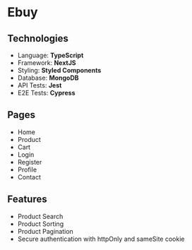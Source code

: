 # Ebuy

## Technologies

- Language: **TypeScript**
- Framework: **NextJS**
- Styling: **Styled Components**
- Database: **MongoDB**
- API Tests: **Jest**
- E2E Tests: **Cypress**

## Pages

- Home
- Product
- Cart
- Login
- Register
- Profile
- Contact

## Features

- Product Search
- Product Sorting
- Product Pagination
- Secure authentication with httpOnly and sameSite cookie

